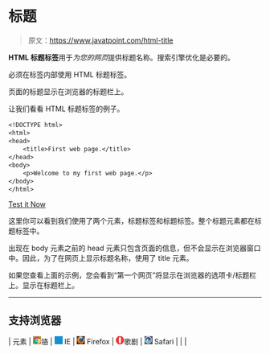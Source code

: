 # 标题

> 原文：<https://www.javatpoint.com/html-title>

**HTML 标题标签**用于*为您的网页*提供标题名称。搜索引擎优化是必要的。

必须在标签内部使用 HTML 标题标签。

页面的标题显示在浏览器的标题栏上。

让我们看看 HTML 标题标签的例子。

```
<!DOCTYPE html>
<html>
<head>
    <title>First web page.</title>
</head>
<body>
    <p>Welcome to my first web page.</p>
</body>
</html>

```

[Test it Now](https://www.javatpoint.com/oprweb/test.jsp?filename=htmltitle1)

这里你可以看到我们使用了两个元素，标题标签和标题标签。整个标题元素都在标题标签中。

出现在 body 元素之前的 head 元素只包含页面的信息，但不会显示在浏览器窗口中。因此，为了在网页上显示标题名称，使用了 title 元素。

如果您查看上面的示例，您会看到“第一个网页”将显示在浏览器的选项卡/标题栏上。<title>之间的内容(文字).............</title>显示在标题栏上。

* * *

## 支持浏览器

| 元素 | ![chrome browser](img/4fbdc93dc2016c5049ed108e7318df19.png)铬 | ![ie browser](img/83dd23df1fe8373fd5bf054b2c1dd88b.png) IE | ![firefox browser](img/4f001fff393888a8a807ed29b28145d1.png) Firefox | ![opera browser](img/6cad4a592cc69a052056a0577b4aac65.png)歌剧 | ![safari browser](img/a0f6a9711a92203c5dc5c127fe9c9fca.png) Safari |
| <title></td><td>是</td><td>是</td><td>是</td><td>是</td><td>是</td></tr> </table> <br/><br/> <br/><br/> </body> </html></title> |